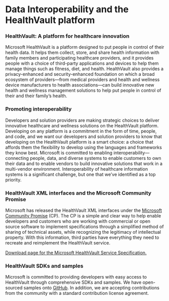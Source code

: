 Data Interoperability and the HealthVault platform
==================================================

### HealthVault: A platform for healthcare innovation

Microsoft HealthVault is a platform designed to put people in control of their health data. It helps them collect, store, and share health information with family members and participating healthcare providers, and it provides people with a choice of third-party applications and devices to help them manage things such as fitness, diet, and health. HealthVault also provides a privacy-enhanced and security-enhanced foundation on which a broad ecosystem of providers—from medical providers and health and wellness device manufacturers to health associations—can build innovative new health and wellness management solutions to help put people in control of their and their family’s health.

### Promoting interoperability

Developers and solution providers are making strategic choices to deliver innovative healthcare and wellness solutions on the HealthVault platform. Developing on any platform is a commitment in the form of time, people, and code, and we want our developers and solution providers to know that developing on the HealthVault platform is a smart choice: a choice that affords them the flexibility to develop using the languages and frameworks they know best. Microsoft is committed to enabling interoperability—connecting people, data, and diverse systems to enable customers to own their data and to enable vendors to build innovative solutions that work in a multi-vendor environment. Interoperability of healthcare information systems is a significant challenge, but one that we’ve identified as a top priority.

### HealthVault XML interfaces and the Microsoft Community Promise

Microsoft has released the HealthVault XML interfaces under the [Microsoft Community Promise](https://www.microsoft.com/interop/cp/) (CP). The CP is a simple and clear way to help enable developers and customers who are working with commercial or open source software to implement specifications through a simplified method of sharing of technical assets, while recognizing the legitimacy of intellectual property. With this information, third parties have everything they need to recreate and reimplement the HealthVault service.

[Download page for the Microsoft HealthVault Service Specification.](https://www.microsoft.com/downloads/details.aspx?FamilyID=721eed65-4758-4b0e-8c02-68b0e321f31b)

### HealthVault SDKs and samples

Microsoft is committed to providing developers with easy access to HealthVault through comprehensive SDKs and samples. We have open-sourced samples onto [GitHub](https://go.microsoft.com/fwlink/?linkid=839450). In addition, we are accepting contributions from the community with a standard contribution license agreement.

